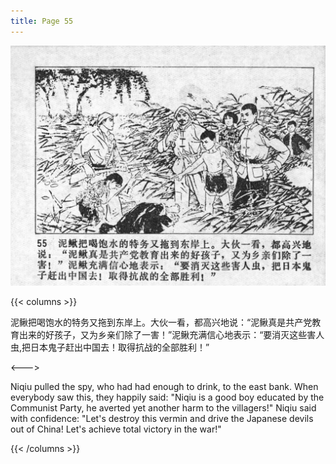 ```yaml
---
title: Page 55
---
```


![niqiu page](./../../images/niqiu/seifert0397_nqkg_0059_055.jpg)

{{< columns >}}

泥鳅把喝饱水的特务又拖到东岸上。大伙一看，都高兴地说：“泥鳅真是共产党教育出来的好孩子，又为乡亲们除了一害！”泥鳅充满信心地表示：“要消灭这些害人虫,把日本鬼子赶出中国去！取得抗战的全部胜利！”

<--->

Niqiu pulled the spy, who had had enough to drink, to the east bank. When everybody saw this, they happily said: "Niqiu is a good boy educated by the Communist Party, he averted yet another harm to the villagers!" Niqiu said with confidence: "Let's destroy this vermin and drive the Japanese devils out of China! Let's achieve total victory in the war!"

{{< /columns >}}
